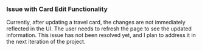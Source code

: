 ### Issue with Card Edit Functionality

Currently, after updating a travel card, the changes are not immediately reflected in the UI. The user needs to refresh the page to see the updated information. This issue has not been resolved yet, and I plan to address it in the next iteration of the project.
